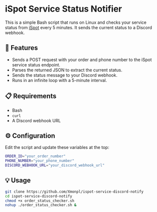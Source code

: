 # iSpot Service Status Notifier

This is a simple Bash script that runs on Linux and checks your service status from [iSpot](https://www.ispot.pl/) every 5 minutes. It sends the current status to a Discord webhook.

## 🚀 Features

- Sends a POST request with your order and phone number to the iSpot service status endpoint.
- Parses the returned JSON to extract the current status.
- Sends the status message to your Discord webhook.
- Runs in an infinite loop with a 5-minute interval.

## 📋 Requirements

- Bash
- `curl`
- A Discord webhook URL

## ⚙️ Configuration

Edit the script and update these variables at the top:

```bash
ORDER_ID="your_order_number"
PHONE_NUMBER="your_phone_number"
DISCORD_WEBHOOK_URL="your_discord_webhook_url"
```
## 💡 Usage 

```bash
git clone https://github.com/Xmonpl/ispot-service-discord-notify
cd ispot-service-discord-notify
chmod +x order_status_checker.sh
nohup ./order_status_checker.sh &
```
